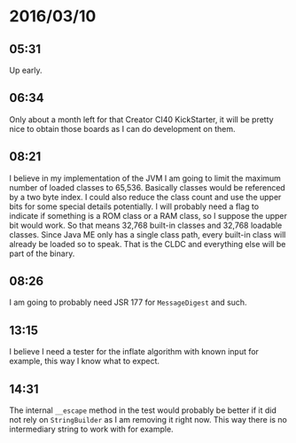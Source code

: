 # 2016/03/10

## 05:31

Up early.

## 06:34

Only about a month left for that Creator CI40 KickStarter, it will be pretty
nice to obtain those boards as I can do development on them.

## 08:21

I believe in my implementation of the JVM I am going to limit the maximum
number of loaded classes to 65,536. Basically classes would be referenced by
a two byte index. I could also reduce the class count and use the upper bits
for some special details potentially. I will probably need a flag to indicate
if something is a ROM class or a RAM class, so I suppose the upper bit would
work. So that means 32,768 built-in classes and 32,768 loadable classes. Since
Java ME only has a single class path, every built-in class will already be
loaded so to speak. That is the CLDC and everything else will be part of the
binary.

## 08:26

I am going to probably need JSR 177 for `MessageDigest` and such.

## 13:15

I believe I need a tester for the inflate algorithm with known input for
example, this way I know what to expect.

## 14:31

The internal `__escape` method in the test would probably be better if it did
not rely on `StringBuilder` as I am removing it right now. This way there is
no intermediary string to work with for example.

